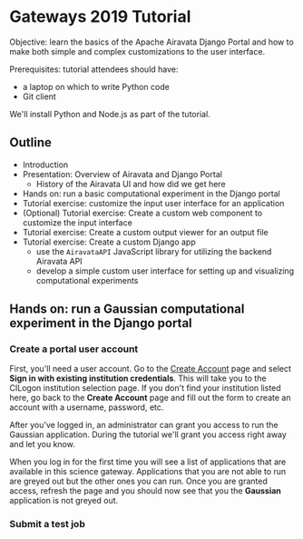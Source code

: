 # Gateways 2019 Tutorial

Objective: learn the basics of the Apache Airavata Django Portal and how to make
both simple and complex customizations to the user interface.

Prerequisites: tutorial attendees should have:

- a laptop on which to write Python code
- Git client

We'll install Python and Node.js as part of the tutorial.

## Outline

- Introduction
- Presentation: Overview of Airavata and Django Portal
  - History of the Airavata UI and how did we get here
- Hands on: run a basic computational experiment in the Django portal
- Tutorial exercise: customize the input user interface for an application
- (Optional) Tutorial exercise: Create a custom web component to customize the
  input interface
- Tutorial exercise: Create a custom output viewer for an output file
- Tutorial exercise: Create a custom Django app
  - use the `AiravataAPI` JavaScript library for utilizing the backend Airavata
    API
  - develop a simple custom user interface for setting up and visualizing
    computational experiments

## Hands on: run a Gaussian computational experiment in the Django portal

### Create a portal user account

First, you'll need a user account. Go to the
[Create Account](https://pearc19.scigap.org/auth/create-account) page and select
**Sign in with existing institution credentials**. This will take you to the
CILogon institution selection page. If you don't find your institution listed
here, go back to the **Create Account** page and fill out the form to create an
account with a username, password, etc.

After you've logged in, an administrator can grant you access to run the
Gaussian application. During the tutorial we'll grant you access right away and
let you know.

When you log in for the first time you will see a list of applications that are
available in this science gateway. Applications that you are not able to run are
greyed out but the other ones you can run. Once you are granted access, refresh
the page and you should now see that you the **Gaussian** application is not
greyed out.

### Submit a test job
